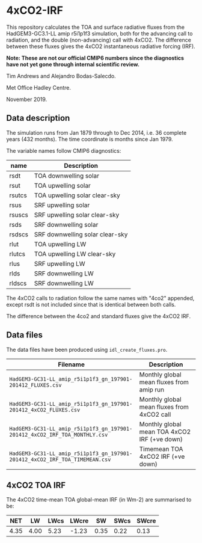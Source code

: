 # 4xCO2-IRF

This repository calculates the TOA and surface radiative fluxes from the HadGEM3-GC3.1-LL amip r5i1p1f3 simulation, both for the advancing call to radiation, and the double (non-advancing) call with 4xCO2.  The difference between these fluxes gives the 4xCO2 instantaneous radiative forcing (IRF).

**Note: These are not our official CMIP6 numbers since the diagnostics have not yet gone through internal scientific review.**

Tim Andrews and Alejandro Bodas-Salecdo.

Met Office Hadley Centre.

November 2019.

## Data description

The simulation runs from Jan 1879 through to Dec 2014, i.e. 36 complete years (432 months).  The time coordinate is months since Jan 1979.

The variable names follow CMIP6 diagnostics:

| name | Description |
| ---- | ----------- |
| rsdt | TOA downwelling solar |
| rsut | TOA upwelling solar |
| rsutcs | TOA upwelling solar clear-sky |
| rsus | SRF upwelling solar |
| rsuscs | SRF upwelling solar clear-sky |
| rsds | SRF downwelling solar |
| rsdscs | SRF downwelling solar clear-sky |
| rlut | TOA upwelling LW |
| rlutcs | TOA upwelling LW clear-sky |
| rlus | SRF upwelling LW |
| rlds | SRF downwelling LW |
| rldscs | SRF downwelling LW |

The 4xCO2 calls to radiation follow the same names with "4co2" appended, except rsdt is not included since that is identical between both calls.

The difference between the 4co2 and standard fluxes give the 4xCO2 IRF.


## Data files

The data files have been produced using `idl_create_fluxes.pro`.

| Filename | Description |
| -------- | ----------- |
| `HadGEM3-GC31-LL_amip_r5i1p1f3_gn_197901-201412_FLUXES.csv` | Monthly global mean fluxes from amip run |
| `HadGEM3-GC31-LL_amip_r5i1p1f3_gn_197901-201412_4xCO2_FLUXES.csv` | Monthly global mean fluxes from 4xCO2 call |
| `HadGEM3-GC31-LL_amip_r5i1p1f3_gn_197901-201412_4xCO2_IRF_TOA_MONTHLY.csv` | Monthly global mean TOA 4xCO2 IRF (+ve down) |
| `HadGEM3-GC31-LL_amip_r5i1p1f3_gn_197901-201412_4xCO2_IRF_TOA_TIMEMEAN.csv` | Timemean TOA 4xCO2 IRF (+ve down) |


## 4xCO2 TOA IRF

The 4xCO2 time-mean TOA global-mean IRF (in Wm-2) are summarised to be:

| NET | LW | LWcs | LWcre | SW | SWcs | SWcre |
| --- | -- | ---- | ----- | -- | ---- | ----- |
| 4.35 | 4.00 | 5.23 | -1.23 | 0.35 | 0.22 | 0.13 |
